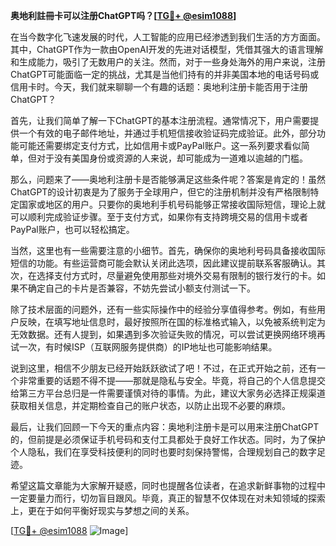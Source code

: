 **奥地利註冊卡可以注册ChatGPT吗？[[TG💪+ @esim1088](https://t.me/s/esim1088)]**

在当今数字化飞速发展的时代，人工智能的应用已经渗透到我们生活的方方面面。其中，ChatGPT作为一款由OpenAI开发的先进对话模型，凭借其强大的语言理解和生成能力，吸引了无数用户的关注。然而，对于一些身处海外的用户来说，注册ChatGPT可能面临一定的挑战，尤其是当他们持有的并非美国本地的电话号码或信用卡时。今天，我们就来聊聊一个有趣的话题：奥地利注册卡能否用于注册ChatGPT？

首先，让我们简单了解一下ChatGPT的基本注册流程。通常情况下，用户需要提供一个有效的电子邮件地址，并通过手机短信接收验证码完成验证。此外，部分功能可能还需要绑定支付方式，比如信用卡或PayPal账户。这一系列要求看似简单，但对于没有美国身份或资源的人来说，却可能成为一道难以逾越的门槛。

那么，问题来了——奥地利注册卡是否能够满足这些条件呢？答案是肯定的！虽然ChatGPT的设计初衷是为了服务于全球用户，但它的注册机制并没有严格限制特定国家或地区的用户。只要你的奥地利手机号码能够正常接收国际短信，理论上就可以顺利完成验证步骤。至于支付方式，如果你有支持跨境交易的信用卡或者PayPal账户，也可以轻松搞定。

当然，这里也有一些需要注意的小细节。首先，确保你的奥地利号码具备接收国际短信的功能。有些运营商可能会默认关闭此选项，因此建议提前联系客服确认。其次，在选择支付方式时，尽量避免使用那些对境外交易有限制的银行发行的卡。如果不确定自己的卡片是否兼容，不妨先尝试小额支付测试一下。

除了技术层面的问题外，还有一些实际操作中的经验分享值得参考。例如，有些用户反映，在填写地址信息时，最好按照所在国的标准格式输入，以免被系统判定为无效数据。还有人提到，如果遇到多次验证失败的情况，可以尝试更换网络环境再试一次，有时候ISP（互联网服务提供商）的IP地址也可能影响结果。

说到这里，相信不少朋友已经开始跃跃欲试了吧！不过，在正式开始之前，还有一个非常重要的话题不得不提——那就是隐私与安全。毕竟，将自己的个人信息提交给第三方平台总归是一件需要谨慎对待的事情。为此，建议大家务必选择正规渠道获取相关信息，并定期检查自己的账户状态，以防止出现不必要的麻烦。

最后，让我们回顾一下今天的重点内容：奥地利注册卡是可以用来注册ChatGPT的，但前提是必须保证手机号码和支付工具都处于良好工作状态。同时，为了保护个人隐私，我们在享受科技便利的同时也要时刻保持警惕，合理规划自己的数字足迹。

希望这篇文章能为大家解开疑惑，同时也提醒各位读者，在追求新鲜事物的过程中一定要量力而行，切勿盲目跟风。毕竟，真正的智慧不仅体现在对未知领域的探索上，更在于如何平衡好现实与梦想之间的关系。

[[TG💪+ @esim1088](https://t.me/s/esim1088) ![Image](https://i.postimg.cc/4NQfJmqS/Snipaste-2025-05-13-00-14-12.png)]